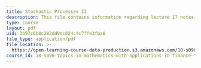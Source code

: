 ```yaml
---
title: Stochastic Processes II
description: This file contains information regarding lecture 17 notes.
type: course
layout: pdf
uid: 3b97c6b0c282dd9dc024c4c7ffe3fba8
file_type: application/pdf
file_location: >-
  https://open-learning-course-data-production.s3.amazonaws.com/18-s096-topics-in-mathematics-with-applications-in-finance-fall-2013/3b97c6b0c282dd9dc024c4c7ffe3fba8_MIT18_S096F13_lecnote17.pdf
course_id: 18-s096-topics-in-mathematics-with-applications-in-finance-fall-2013
---
```

